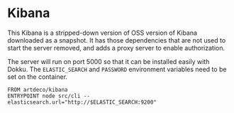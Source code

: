 # Kibana

This Kibana is a stripped-down version of OSS version of Kibana downloaded as a snapshot. It has those dependencies that are not used to start the server removed, and adds a proxy server to enable authorization.

The server will run on port 5000 so that it can be installed easily with Dokku. The `ELASTIC_SEARCH` and `PASSWORD` environment variables need to be set on the container.

```docker
FROM artdeco/kibana
ENTRYPOINT node src/cli --elasticsearch.url="http://$ELASTIC_SEARCH:9200"
```